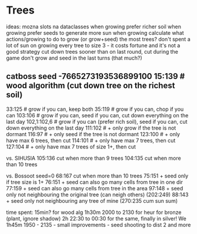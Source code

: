 # Trees

ideas:
mozna slots na dataclasses
when growing prefer richer soil
when growing prefer seeds to generate more sun
when growing calculate what actions/growing to do to grow (or grow+seed) the most trees?
don't spent a lot of sun on growing every tree to size 3 - it costs fortune and it's not a good strategy
cut down trees sooner than on last round, cut during the game
don't grow and seed in the last turns (that much?)

catboss
seed
-7665273193536899100
15:139  # wood algorithm (cut down tree on the richest soil)
--
33:125  # grow if you can, keep both
35:119  # grow if you can, chop if you can
103:106 # grow if you can, seed if you can, cut down everything on the last day
102,1:102,6 # grow if you can (prefer rich soil), seed if you can, cut down everything on the last day
111:102 # + only grow if the tree is not dormant
116:97 # + only seed if the tree is not dormant
123:100 # + only have max 6 trees, then cut
114:101 # + only have max 7 trees, then cut
127:104 # + only have max 7 trees of size 1+, then cut

vs. SIHUSIA
105:136 cut when more than 9 trees
104:135 cut when more than 10 trees

vs. Bossoot
seed=0
68:167 cut when more than 10 trees
75:151 + seed only if tree size is 1+
76:151 + seed can also go many cells from tree in one dir
77:159 + seed can also go many cells from tree in the area
97:148 + seed only not neighbouring the original tree (can neigh others) (202:249)
88:143 + seed only not neighbouring any tree of mine (270:235 cum sun sum)


time spent: 
15min? for wood alg
1h30m 2000 to 2130 for heur for bronze (plant, ignore shadow)
2h 22:30 to 00:30 for the same, finally in silver! 
We
1h45m 1950 - 2135 - small improvements - seed shooting to dist 2 and more
